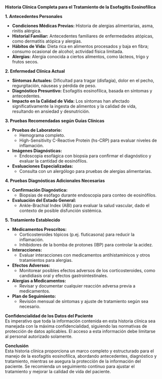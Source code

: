 **Historia Clínica Completa para el Tratamiento de la Esofagitis Eosinofílica**

**1. Antecedentes Personales**  
- **Condiciones Médicas Previas:** Historia de alergias alimentarias, asma, rinitis alérgica.  
- **Historial Familiar:** Antecedentes familiares de enfermedades atópicas, como dermatitis atópica y alergias.  
- **Hábitos de Vida:** Dieta rica en alimentos procesados y baja en fibra; consumo ocasional de alcohol; actividad física limitada.  
- **Alergias:** Alergia conocida a ciertos alimentos, como lácteos, trigo y frutos secos.  

**2. Enfermedad Clínica Actual**  
- **Síntomas Actuales:** Dificultad para tragar (disfagia), dolor en el pecho, regurgitación, náuseas y pérdida de peso.  
- **Diagnóstico Presuntivo:** Esofagitis eosinofílica, basada en síntomas y antecedentes.  
- **Impacto en la Calidad de Vida:** Los síntomas han afectado significativamente la ingesta de alimentos y la calidad de vida, resultando en ansiedad y desnutrición.  

**3. Pruebas Recomendadas según Guías Clínicas**  
- **Pruebas de Laboratorio:**  
  - Hemograma completo.  
  - High-Sensitivity C-Reactive Protein (hs-CRP) para evaluar niveles de inflamación.  
- **Imágenes Diagnósticas:**  
  - Endoscopia esofágica con biopsia para confirmar el diagnóstico y evaluar la cantidad de eosinófilos.  
- **Evaluaciones Especializadas:**  
  - Consulta con un alergólogo para pruebas de alergias alimentarias.  

**4. Pruebas Diagnósticas Adicionales Necesarias**  
- **Confirmación Diagnóstica:**  
  - Biopsias de esófago durante endoscopia para conteo de eosinófilos.  
- **Evaluación del Estado General:**  
  - Ankle-Brachial Index (ABI) para evaluar la salud vascular, dado el contexto de posible disfunción sistémica.  

**5. Tratamiento Establecido**  
- **Medicamentos Prescritos:**  
  - Corticosteroides tópicos (p.ej. fluticasona) para reducir la inflamación.  
  - Inhibidores de la bomba de protones (IBP) para controlar la acidez.  
- **Interacciones:**  
  - Evaluar interacciones con medicamentos antihistamínicos y otros tratamientos para alergias.  
- **Efectos Adversos:**  
  - Monitorear posibles efectos adversos de los corticosteroides, como candidiasis oral y efectos gastrointestinales.  
- **Alergias a Medicamentos:**  
  - Revisar y documentar cualquier reacción adversa previa a medicamentos.  
- **Plan de Seguimiento:**  
  - Revisión mensual de síntomas y ajuste de tratamiento según sea necesario.  

**Confidencialidad de los Datos del Paciente**  
Es imperativo que toda la información contenida en esta historia clínica sea manejada con la máxima confidencialidad, siguiendo las normativas de protección de datos aplicables. El acceso a esta información debe limitarse al personal autorizado solamente.

**Conclusión**  
Esta historia clínica proporciona un marco completo y estructurado para el manejo de la esofagitis eosinofílica, abordando antecedentes, diagnóstico y tratamiento, mientras se asegura la protección de la información del paciente. Se recomienda un seguimiento continuo para ajustar el tratamiento y mejorar la calidad de vida del paciente.